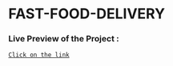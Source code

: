 # FAST-FOOD-DELIVERY
### Live Preview of the Project :

[`Click on the link`]( https://anveshjai269.github.io/FAST-FOOD-DELIVERY/)
